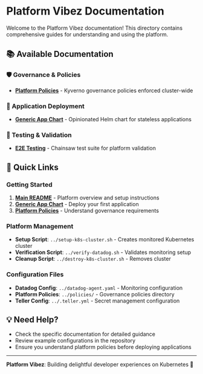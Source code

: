 # Platform Vibez Documentation

Welcome to the Platform Vibez documentation! This directory contains comprehensive guides for understanding and using the platform.

## 📚 Available Documentation

### 🛡️ Governance & Policies
- **[Platform Policies](PLATFORM-POLICIES.md)** - Kyverno governance policies enforced cluster-wide

### 🚀 Application Deployment  
- **[Generic App Chart](../helm-charts/generic-app/README.md)** - Opinionated Helm chart for stateless applications

### 🧪 Testing & Validation
- **[E2E Testing](../tests/e2e/README.md)** - Chainsaw test suite for platform validation

## 🎯 Quick Links

### Getting Started
1. **[Main README](../README.md)** - Platform overview and setup instructions
2. **[Generic App Chart](../helm-charts/generic-app/README.md)** - Deploy your first application
3. **[Platform Policies](PLATFORM-POLICIES.md)** - Understand governance requirements

### Platform Management
- **Setup Script**: `../setup-k8s-cluster.sh` - Creates monitored Kubernetes cluster
- **Verification Script**: `../verify-datadog.sh` - Validates monitoring setup
- **Cleanup Script**: `../destroy-k8s-cluster.sh` - Removes cluster

### Configuration Files
- **Datadog Config**: `../datadog-agent.yaml` - Monitoring configuration
- **Platform Policies**: `../policies/` - Governance policies directory
- **Teller Config**: `../.teller.yml` - Secret management configuration

## 💡 Need Help?

- Check the specific documentation for detailed guidance
- Review example configurations in the repository
- Ensure you understand platform policies before deploying applications

---

**Platform Vibez**: Building delightful developer experiences on Kubernetes 🚀 